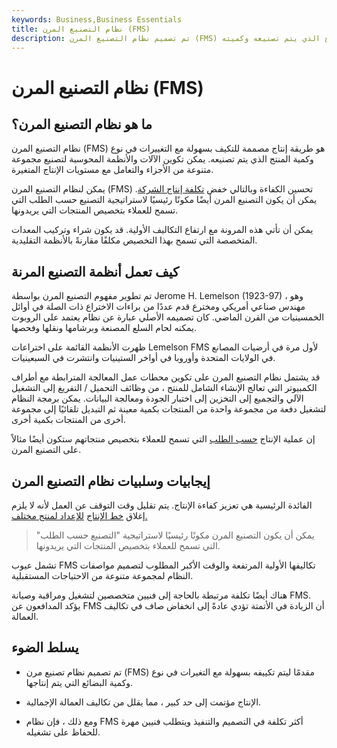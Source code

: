```yaml
---
keywords: Business,Business Essentials
title: نظام التصنيع المرن (FMS)
description: تم تصميم نظام التصنيع المرن (FMS) للتكيف بسهولة مع التغيرات في المنتج الذي يتم تصنيعه وكميته.
---
```


# نظام التصنيع المرن (FMS)
## ما هو نظام التصنيع المرن؟

نظام التصنيع المرن (FMS) هو طريقة إنتاج مصممة للتكيف بسهولة مع التغييرات في نوع وكمية المنتج الذي يتم تصنيعه. يمكن تكوين الآلات والأنظمة المحوسبة لتصنيع مجموعة متنوعة من الأجزاء والتعامل مع مستويات الإنتاج المتغيرة.

يمكن لنظام التصنيع المرن (FMS) تحسين الكفاءة وبالتالي خفض [تكلفة إنتاج الشركة](/production-cost). يمكن أن يكون التصنيع المرن أيضًا مكونًا رئيسيًا لاستراتيجية التصنيع حسب الطلب التي تسمح للعملاء بتخصيص المنتجات التي يريدونها.

يمكن أن تأتي هذه المرونة مع ارتفاع التكاليف الأولية. قد يكون شراء وتركيب المعدات المتخصصة التي تسمح بهذا التخصيص مكلفًا مقارنةً بالأنظمة التقليدية.

## كيف تعمل أنظمة التصنيع المرنة

تم تطوير مفهوم التصنيع المرن بواسطة Jerome H. Lemelson (1923-97) ، وهو مهندس صناعي أمريكي ومخترع قدم عددًا من براءات الاختراع ذات الصلة في أوائل الخمسينيات من القرن الماضي. كان تصميمه الأصلي عبارة عن نظام يعتمد على الروبوت يمكنه لحام السلع المصنعة وبرشامها ونقلها وفحصها.

ظهرت الأنظمة القائمة على اختراعات Lemelson FMS لأول مرة في أرضيات المصانع في الولايات المتحدة وأوروبا في أواخر الستينيات وانتشرت في السبعينيات.

قد يشتمل نظام التصنيع المرن على تكوين محطات عمل المعالجة المترابطة مع أطراف الكمبيوتر التي تعالج الإنشاء الشامل للمنتج ، من وظائف التحميل / التفريغ إلى التشغيل الآلي والتجميع إلى التخزين إلى اختبار الجودة ومعالجة البيانات. يمكن برمجة النظام لتشغيل دفعة من مجموعة واحدة من المنتجات بكمية معينة ثم التبديل تلقائيًا إلى مجموعة أخرى من المنتجات بكمية أخرى.

إن عملية الإنتاج [حسب الطلب](/make-to-order) التي تسمح للعملاء بتخصيص منتجاتهم ستكون أيضًا مثالاً على التصنيع المرن.

## إيجابيات وسلبيات نظام التصنيع المرن

الفائدة الرئيسية هي تعزيز كفاءة الإنتاج. يتم تقليل وقت التوقف عن العمل لأنه لا يلزم إغلاق [خط الإنتاج](/product-line) [للإعداد لمنتج مختلف.](/product-line)

> يمكن أن يكون التصنيع المرن مكونًا رئيسيًا لاستراتيجية "التصنيع حسب الطلب" التي تسمح للعملاء بتخصيص المنتجات التي يريدونها.

>

تشمل عيوب FMS تكاليفها الأولية المرتفعة والوقت الأكبر المطلوب لتصميم مواصفات النظام لمجموعة متنوعة من الاحتياجات المستقبلية.

هناك أيضًا تكلفة مرتبطة بالحاجة إلى فنيين متخصصين لتشغيل ومراقبة وصيانة FMS. يؤكد المدافعون عن FMS أن الزيادة في الأتمتة تؤدي عادةً إلى انخفاض صاف في تكاليف العمالة.

## يسلط الضوء

- تم تصميم نظام تصنيع مرن (FMS) مقدمًا ليتم تكييفه بسهولة مع التغيرات في نوع وكمية البضائع التي يتم إنتاجها.

- الإنتاج مؤتمت إلى حد كبير ، مما يقلل من تكاليف العمالة الإجمالية.

- ومع ذلك ، فإن نظام FMS أكثر تكلفة في التصميم والتنفيذ ويتطلب فنيين مهرة للحفاظ على تشغيله.

